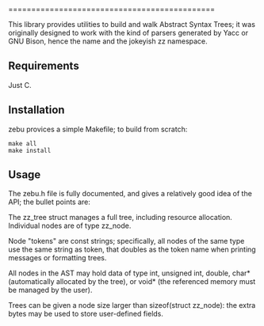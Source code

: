 
=============================================

This library provides utilities to build and walk Abstract Syntax Trees; it was
originally designed to work with the kind of parsers generated by Yacc or GNU
Bison, hence the name and the jokeyish zz namespace.

Requirements
------------

Just C.

Installation
------------

zebu provices a simple Makefile; to build from scratch:

    make all
    make install

Usage
-----

The zebu.h file is fully documented, and gives a relatively good idea of the
API; the bullet points are:

The zz_tree struct manages a full tree, including resource allocation.
Individual nodes are of type zz_node.

Node "tokens" are const strings; specifically, all nodes of the same type use
the same string as token, that doubles as the token name when printing messages
or formatting trees.

All nodes in the AST may hold data of type int, unsigned int, double, char\*
(automatically allocated by the tree), or void\* (the referenced memory must be
managed by the user).

Trees can be given a node size larger than sizeof(struct zz_node): the extra
bytes may be used to store user-defined fields.
